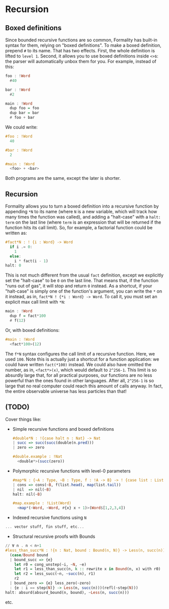 # Recursion

## Boxed definitions

Since bounded recursive functions are so common, Formality has built-in syntax for them, relying on "boxed definitions". To make a boxed definition, prepend `#` to its name. That has two effects. First, the whole definition is lifted to `level 1`. Second, it allows you to use boxed definitions inside `<>`s: the parser will automatically unbox them for you. For example, instead of this:

```haskell
foo : !Word
  #40

bar : !Word
  #2

main : !Word
  dup foo = foo
  dup bar = bar
  # foo + bar
```

We could write:

```haskell
#foo : !Word
  40

#bar : !Word
  2

#main : !Word
  <foo> + <bar>
```

Both programs are the same, except the later is shorter.

## Recursion

Formality allows you to turn a boxed definition into a recursive function by appending `*N` to its name (where `N` is a new variable, which will track how many times the function was called), and adding a "halt-case" with a `halt: term` on the last line (where `term` is an expression that will be returned if the function hits its call limit). So, for example, a factorial function could be written as:

```haskell
#fact*N : ! {i : Word} -> Word
  if i .= 0:
    1
  else:
    i * fact(i - 1)
halt: 0
```

This is not much different from the usual `fact` definition, except we explicitly set the "halt-case" to be `0` on the last line. That means that, if the function "runs out of gas", it will stop and return `0` instead. As a shortcut, if your "halt-case" is simply one of the function's argument, you can write the `*` on it instead, as in, `fact*N ! {*i : Word} -> Word`. To call it, you must set an explicit max call limit with `*N`:

```haskell
main : !Word
  dup f = fact*100
  # f(12)
```

Or, with boxed definitions:

```haskell 
#main : !Word
  <fact*100>(12)
```

The `f*N` syntax configures the call limit of a recursive function. Here, we used `100`. Note this is actually just a shortcut for a function application: we could have written `fact(*100)` instead. We could also have omitted the number, as in, `<fact*>(x)`, which would default to `2^256-1`. This limit is so absurdly large that, for all practical purposes, our functions are no less powerful than the ones found in other languages. After all, `2^256-1` is so large that no real computer could reach this amount of calls anyway. In fact, the entire observable universe has less particles than that!

## (TODO)

Cover things like:

- Simple recursive functions and boxed definitions

    ```haskell
    #double*N : !{case halt n : Nat} -> Nat
    | succ => succ(succ(double(n.pred)))
    | zero => zero

    #double.example : !Nat
      <double*>(succ(zero))
    ```

- Polymorphic recursive functions with level-0 parameters

    ```haskell
    #map*N : {~A : Type, ~B : Type, f : !A -> B} -> ! {case list : List(A)} -> List(B)
    | cons => cons(~B, f(list.head), map(list.tail))
    | nil  => nil(~B)
    halt: nil(~B)

    #map.example : !List(Word)
      <map*(~Word, ~Word, #{x} x + 1)>(Word$[1,2,3,4])
    ```

- Indexed recursive functions using `N`

```haskell
... vector stuff, fin stuff, etc...
```


- Structural recursive proofs with Bounds

```haskell
// ∀ n . n < n+1
#less_than_succ*N : !{n : Nat, bound : Bound(n, N)} -> Less(n, succ(n))
  (case/Bound bound
  | bound_succ => {e}
    let r0 = cong_unstep(~i, ~N, ~e)
    let r1 = less_than_succ(n, k :: rewrite x in Bound(n, x) with r0)
    let r2 = less_succ(~n, ~succ(n), r1)
    r2
  | bound_zero => {e} less_zero(~zero)
  : {e : i == step(N)} -> Less(n, succ(n)))(refl(~step(N)))
halt: absurd(absurd_bound(n, bound), ~Less(n, succ(n)))
```


etc.
